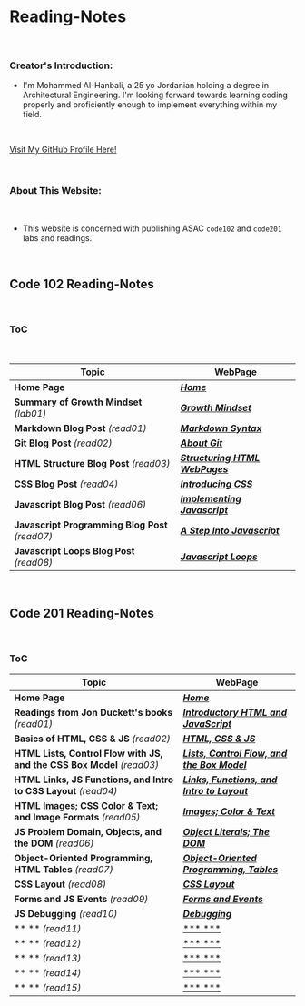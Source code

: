 # Reading-Notes

<br>

### Creator's Introduction:

- I'm Mohammed Al-Hanbali, a 25 yo Jordanian holding a degree in Architectural Engineering.
 I'm looking forward towards learning coding properly and proficiently enough to implement everything within my field.

<br>

[Visit My GitHub Profile Here!](https://github.com/Moha-AlHanbali)

<br>

### About This Website:

<br>

- This website is concerned with publishing ASAC `code102` and `code201` labs and readings.

<br>

## Code 102 Reading-Notes

<br>

### ToC

<br>

**Topic**                                         |   **WebPage**
--------------------------------------------------|--------------------------------------------------
**Home Page**                                     |  [***Home***](README.md)
**Summary of Growth Mindset** *(lab01)*           |  [***Growth Mindset***](lab01.md)
**Markdown Blog Post** *(read01)*                 |  [***Markdown Syntax***](read01.md)
**Git Blog Post** *(read02)*                      |  [***About Git***](read02.md)
**HTML Structure Blog Post** *(read03)*           |  [***Structuring HTML WebPages***](read03.md)
**CSS Blog Post** *(read04)*                      |  [***Introducing CSS***](read04.md)
**Javascript Blog Post** *(read06)*               |  [***Implementing Javascript***](read06.md)
**Javascript Programming Blog Post** *(read07)*   |  [***A Step Into Javascript***](read07.md)
**Javascript Loops Blog Post** *(read08)*         |  [***Javascript Loops***](read08.md)

<br>

## Code 201 Reading-Notes

<br>

### ToC

**Topic**                                                                |   **WebPage**
-------------------------------------------------------------------------|--------------------------------------------------
**Home Page**                                                            |  [***Home***](README.md)
**Readings from Jon Duckett's books** *(read01)*                         |  [***Introductory HTML and JavaScript***](class-01.md)
**Basics of HTML, CSS & JS** *(read02)*                                  |  [***HTML, CSS & JS***](class-02.md)
**HTML Lists, Control Flow with JS, and the CSS Box Model** *(read03)*   |  [***Lists, Control Flow, and the Box Model***](class-03.md)
**HTML Links, JS Functions, and Intro to CSS Layout** *(read04)*         |  [***Links, Functions, and Intro to Layout***](class-04.md)
**HTML Images; CSS Color & Text; and Image Formats** *(read05)*          |  [***Images; Color & Text***](class-05.md)
**JS Problem Domain, Objects, and the DOM** *(read06)*                   |  [***Object Literals; The DOM***](class-06.md)
**Object-Oriented Programming, HTML Tables** *(read07)*                  |  [***Object-Oriented Programming, Tables***](class-07.md)
**CSS Layout** *(read08)*                                                |  [***CSS Layout***](class-08.md)
**Forms and JS Events** *(read09)*                                       |  [***Forms and Events***](class-09.md)
**JS Debugging** *(read10)*                                              |  [***Debugging***](class-10.md)
** ** *(read11)*                                                         |  [*** ***](.md)
** ** *(read12)*                                                         |  [*** ***](.md)
** ** *(read13)*                                                         |  [*** ***](.md)
** ** *(read14)*                                                         |  [*** ***](.md)
** ** *(read15)*                                                         |  [*** ***](.md)
